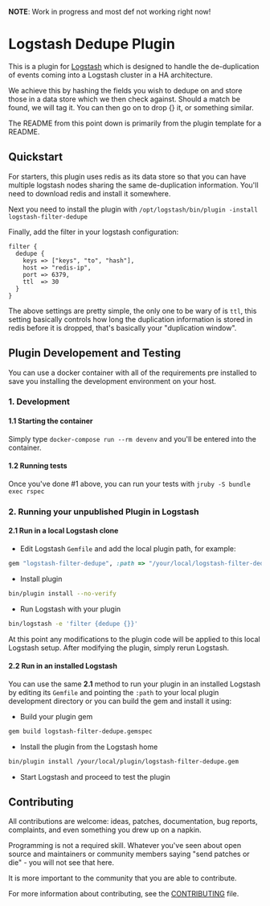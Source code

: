 __NOTE__: Work in progress and most def not working right now!

# Logstash Dedupe Plugin

This is a plugin for [Logstash](https://github.com/elasticsearch/logstash) which is designed to handle the de-duplication of events coming into a Logstash cluster in a HA architecture.

We achieve this by hashing the fields you wish to dedupe on and store those in a data store which we then check against.  Should a match be found, we will tag it.  You can then go on to drop {} it, or something similar.

The README from this point down is primarily from the plugin template for a README.

## Quickstart
For starters, this plugin uses redis as its data store so that you can have multiple logstash nodes sharing the same de-duplication information.  You'll need to download redis and install it somewhere.

Next you need to install the plugin with `/opt/logstash/bin/plugin -install logstash-filter-dedupe`

Finally, add the filter in your logstash configuration:
```
filter {
  dedupe {
    keys => ["keys", "to", "hash"],
    host => "redis-ip",
    port => 6379,
    ttl  => 30
  }
}
```
The above settings are pretty simple, the only one to be wary of is `ttl`, this setting basically controls how long the duplication information is stored in redis before it is dropped, that's basically your "duplication window".

## Plugin Developement and Testing
You can use a docker container with all of the requirements pre installed to save you installing the development environment on your host.

### 1. Development

#### 1.1 Starting the container
Simply type `docker-compose run --rm devenv` and you'll be entered into the container. 

#### 1.2 Running tests
Once you've done #1 above, you can run your tests with `jruby -S bundle exec rspec`

### 2. Running your unpublished Plugin in Logstash

#### 2.1 Run in a local Logstash clone

- Edit Logstash `Gemfile` and add the local plugin path, for example:
```ruby
gem "logstash-filter-dedupe", :path => "/your/local/logstash-filter-dedupe"
```
- Install plugin
```sh
bin/plugin install --no-verify
```
- Run Logstash with your plugin
```sh
bin/logstash -e 'filter {dedupe {}}'
```
At this point any modifications to the plugin code will be applied to this local Logstash setup. After modifying the plugin, simply rerun Logstash.

#### 2.2 Run in an installed Logstash

You can use the same **2.1** method to run your plugin in an installed Logstash by editing its `Gemfile` and pointing the `:path` to your local plugin development directory or you can build the gem and install it using:

- Build your plugin gem
```sh
gem build logstash-filter-dedupe.gemspec
```
- Install the plugin from the Logstash home
```sh
bin/plugin install /your/local/plugin/logstash-filter-dedupe.gem
```
- Start Logstash and proceed to test the plugin

## Contributing

All contributions are welcome: ideas, patches, documentation, bug reports, complaints, and even something you drew up on a napkin.

Programming is not a required skill. Whatever you've seen about open source and maintainers or community members  saying "send patches or die" - you will not see that here.

It is more important to the community that you are able to contribute.

For more information about contributing, see the [CONTRIBUTING](https://github.com/elasticsearch/logstash/blob/master/CONTRIBUTING.md) file.
